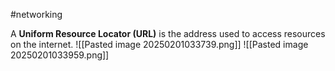 #networking 

A **Uniform Resource Locator (URL)** is the address used to access resources on the internet.
![[Pasted image 20250201033739.png]]
![[Pasted image 20250201033959.png]]